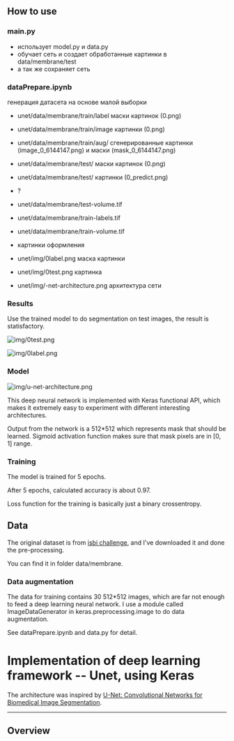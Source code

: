 
## How to use

### main.py
- использует model.py и data.py
- обучает сеть и создает обработанные картинки в  data/membrane/test
- а так же сохраняет сеть

### dataPrepare.ipynb
генерация датасета на основе малой выборки




- unet/data/membrane/train/label маски картинок (0.png)
- unet/data/membrane/train/image картинки (0.png)
- unet/data/membrane/train/aug/ сгенерированные картинки (image_0_6144147.png) и маски  (mask_0_6144147.png)

- unet/data/membrane/test/  маски картинок (0.png) 
- unet/data/membrane/test/  картинки (0_predict.png)

- ?
- unet/data/membrane/test-volume.tif
- unet/data/membrane/train-labels.tif	
- unet/data/membrane/train-volume.tif

- картинки оформления
- unet/img/0label.png  маска картинки
- unet/img/0test.png картинка
- unet/img/-net-architecture.png архитектура сети





### Results

Use the trained model to do segmentation on test images, the result is statisfactory.

![img/0test.png](img/0test.png)

![img/0label.png](img/0label.png)

### Model

![img/u-net-architecture.png](img/u-net-architecture.png)

This deep neural network is implemented with Keras functional API, which makes it extremely easy to experiment with different interesting architectures.

Output from the network is a 512*512 which represents mask that should be learned. Sigmoid activation function
makes sure that mask pixels are in \[0, 1\] range.

### Training

The model is trained for 5 epochs.

After 5 epochs, calculated accuracy is about 0.97.

Loss function for the training is basically just a binary crossentropy.


## Data

The original dataset is from [isbi challenge](http://brainiac2.mit.edu/isbi_challenge/), and I've downloaded it and done the pre-processing.

You can find it in folder data/membrane.

### Data augmentation

The data for training contains 30 512*512 images, which are far not enough to feed a deep learning neural network. I use a module called ImageDataGenerator in keras.preprocessing.image to do data augmentation.

See dataPrepare.ipynb and data.py for detail.





# Implementation of deep learning framework -- Unet, using Keras

The architecture was inspired by [U-Net: Convolutional Networks for Biomedical Image Segmentation](http://lmb.informatik.uni-freiburg.de/people/ronneber/u-net/).

---

## Overview




